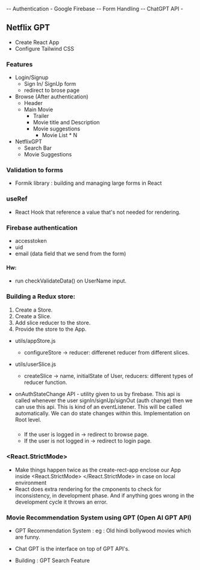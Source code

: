 -- Authentication - Google Firebase
-- Form Handling
-- ChatGPT API -

## Netflix GPT

- Create React App
- Configure Tailwind CSS

### Features

- Login/Signup
  - Sign In/ SignUp form
  - redirect to brose page
- Browse (After authentication)
  - Header
  - Main Movie
    - Trailer
    - Movie title and Description
    - Movie suggestions
      - Movie List \* N
- NetflixGPT
  - Search Bar
  - Movie Suggestions

### Validation to forms

- Formik library : building and managing large forms in React

### useRef

- React Hook that reference a value that's not needed for rendering.

### Firebase authentication

- accesstoken
- uid
- email (data field that we send from the form)

#### Hw:

- run checkValidateData() on UserName input.

### Building a Redux store:

1. Create a Store.
2. Create a Slice.
3. Add slice reducer to the store.
4. Provide the store to the App.

- utils/appStore.js
  - configureStore -> reducer: differenet reducer from different slices.
- utils/userSlice.js

  - createSlice -> name, initialState of User, reducers: different types of reducer function.

- onAuthStateChange API - utility given to us by firebase. This api is called whenever the user signIn/signUp/signOut (auth change) then we can use this api.
  This is kind of an eventListener. This will be called automatically. We can do state changes within this. Implementation on Root level.

  ###

  - If the user is logged in -> redirect to browse page.
  - If the user is not logged in -> redirect to login page.

### <React.StrictMode>

- Make things happen twice as the create-rect-app enclose our App inside <React.StrictMode> </React.StrictMode> in case on local environment
- React does extra rendering for the cmponents to check for inconsistency, in development phase. And if anything goes wrong in the development cycle it throws an error.

### Movie Recommendation System using GPT (Open AI GPT API)

- GPT Recommendation System : eg : Old hindi bollywood movies which are funny.
- Chat GPT is the interface on top of GPT API's.

- Building : GPT Search Feature

